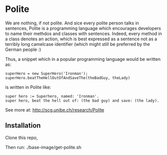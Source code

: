 Polite
======

We are nothing, if not polite. And sice every polite person talks in sentences, Polite is a programming language
which encourages developers to name their methdos and classes with sentences. Indeed, every method in a class 
denotes an action, which is best expressed as a sentence not as a terribly long camelcase identifier 
(which might still be preferred by the German people :)

Thus, a snippet which in a popular programming language would be written as: 

    superHero = new SuperHero('Ironman');
    superHero.beatTheHellOutOfAndSaveThe(theBadGuy, theLady)

is written in Polite like:

    super hero := Superhero, named: 'Ironman'.
    super hero, beat the hell out of: (the bad guy) and save: (the lady). 

See more at: http://scg.unibe.ch/research/Polite

Installation
------------
Clone this repo,

Then run: ./base-image/get-polite.sh
